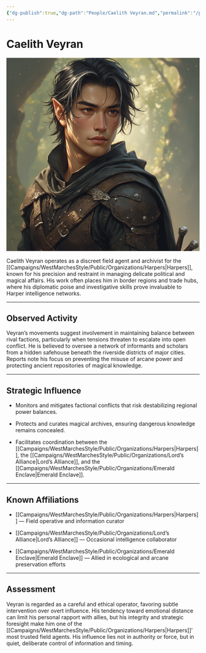 ```yaml
---
{"dg-publish":true,"dg-path":"People/Caelith Veyran.md","permalink":"/people/caelith-veyran/","tags":["NPC","Harpers"],"dgShowFileTree":true}
---
```


# **Caelith Veyran**

![Caelith_Veyran.jpg](/img/user/_assets/WestMarchesStyle/NPC%20Portraits/Caelith_Veyran.jpg)

Caelith Veyran operates as a discreet field agent and archivist for the [[Campaigns/WestMarchesStyle/Public/Organizations/Harpers\|Harpers]], known for his precision and restraint in managing delicate political and magical affairs. His work often places him in border regions and trade hubs, where his diplomatic poise and investigative skills prove invaluable to Harper intelligence networks.

---

## Observed Activity

Veyran’s movements suggest involvement in maintaining balance between rival factions, particularly when tensions threaten to escalate into open conflict. He is believed to oversee a network of informants and scholars from a hidden safehouse beneath the riverside districts of major cities. Reports note his focus on preventing the misuse of arcane power and protecting ancient repositories of magical knowledge.

---

## Strategic Influence

- Monitors and mitigates factional conflicts that risk destabilizing regional power balances.
    
- Protects and curates magical archives, ensuring dangerous knowledge remains concealed.
    
- Facilitates coordination between the [[Campaigns/WestMarchesStyle/Public/Organizations/Harpers\|Harpers]], the [[Campaigns/WestMarchesStyle/Public/Organizations/Lord’s Alliance\|Lord’s Alliance]], and the [[Campaigns/WestMarchesStyle/Public/Organizations/Emerald Enclave\|Emerald Enclave]].
    

---

## Known Affiliations

- [[Campaigns/WestMarchesStyle/Public/Organizations/Harpers\|Harpers]] — Field operative and information curator
    
- [[Campaigns/WestMarchesStyle/Public/Organizations/Lord’s Alliance\|Lord’s Alliance]] — Occasional intelligence collaborator
    
- [[Campaigns/WestMarchesStyle/Public/Organizations/Emerald Enclave\|Emerald Enclave]] — Allied in ecological and arcane preservation efforts
    

---

## Assessment

Veyran is regarded as a careful and ethical operator, favoring subtle intervention over overt influence. His tendency toward emotional distance can limit his personal rapport with allies, but his integrity and strategic foresight make him one of the [[Campaigns/WestMarchesStyle/Public/Organizations/Harpers\|Harpers]]’ most trusted field agents. His influence lies not in authority or force, but in quiet, deliberate control of information and timing.